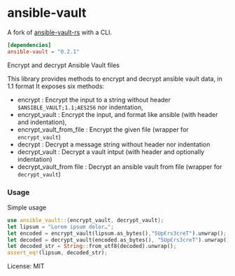 # ansible-vault

A fork of [ansible-vault-rs](https://github.com/tweedegolf/ansible-vault-rs) with a CLI.

```toml
[dependencies]
ansible-vault = "0.2.1"
```

Encrypt and decrypt Ansible Vault files

This library provides methods to encrypt and decrypt ansible vault data, in 1.1 format
It exposes six methods:
* encrypt : Encrypt the input to a string without header `$ANSIBLE_VAULT;1.1;AES256` nor indentation,
* encrypt_vault : Encrypt the input, and format like ansible (with header and indentation),
* encrypt_vault_from_file : Encrypt the given file (wrapper for `encrypt_vault`)
* decrypt : Decrypt a message string without header nor indentation
* decrypt_vault : Decrypt a vault intput (with header and optionally indentation)
* decrypt_vault_from file : Decrypt an ansible vault from file (wrapper for `decrypt_vault`)

### Usage
Simple usage

```rust
use ansible_vault::{encrypt_vault, decrypt_vault};
let lipsum = "Lorem ipsum dolor…";
let encoded = encrypt_vault(lipsum.as_bytes(),"5Up€rs3creT").unwrap();
let decoded = decrypt_vault(encoded.as_bytes(), "5Up€rs3creT").unwrap();
let decoded_str = String::from_utf8(decoded).unwrap();
assert_eq!(lipsum, decoded_str);
```

License: MIT
